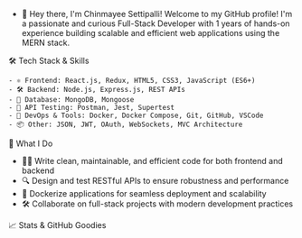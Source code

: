 - 👋 Hey there, I'm Chinmayee Settipalli!
   Welcome to my GitHub profile! I'm a passionate and curious Full-Stack Developer with 1 years of hands-on experience building scalable and efficient web applications using the MERN stack.

🛠️ Tech Stack & Skills

    - ⚛️ Frontend: React.js, Redux, HTML5, CSS3, JavaScript (ES6+)
    - 🛠️ Backend: Node.js, Express.js, REST APIs
    - 💾 Database: MongoDB, Mongoose
    - 🧪 API Testing: Postman, Jest, Supertest
    - 🐳 DevOps & Tools: Docker, Docker Compose, Git, GitHub, VSCode
    - 📦 Other: JSON, JWT, OAuth, WebSockets, MVC Architecture
    
🚀 What I Do

   - 👨‍💻 Write clean, maintainable, and efficient code for both frontend and backend
   - 🔍 Design and test RESTful APIs to ensure robustness and performance
   - 🐳 Dockerize applications for seamless deployment and scalability
   - 🛠️ Collaborate on full-stack projects with modern development practices

📈 Stats & GitHub Goodies
